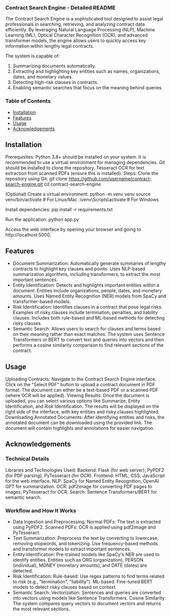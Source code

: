 ### Contract Search Engine - Detailed README
The Contract Search Engine is a sophisticated tool designed to assist legal professionals in searching, retrieving, and analyzing contract data efficiently. By leveraging Natural Language Processing (NLP), Machine Learning (ML), Optical Character Recognition (OCR), and advanced transformer models, the engine allows users to quickly access key information within lengthy legal contracts.

The system is capable of:

1. Summarizing documents automatically.
2. Extracting and highlighting key entities such as names, organizations, dates, and monetary values.
3. Detecting high-risk clauses in contracts.
4. Enabling semantic searches that focus on the meaning behind queries.

### Table of Contents
- [Installation](#installation)
- [Features](#features)
- [Usage](#usage)
- [Acknowledgements](#acknowledgements)


## Installation
Prerequisites:
Python 3.8+ should be installed on your system.
It is recommended to use a virtual environment for managing dependencies.
Git should be installed to clone the repository.
Tesseract OCR for text extraction from scanned PDFs (ensure this is installed).
Steps:
Clone the repository using Git:
    git clone https://github.com/username/contract-search-engine.git
    cd contract-search-engine

(Optional) Create a virtual environment:
    python -m venv venv
    source venv/bin/activate  # For Linux/Mac
    .\venv\Scripts\activate   # For Windows

Install dependencies:
    pip install -r requirements.txt

Run the application:
    python app.py

Access the web interface by opening your browser and going to http://localhost:5000.

## Features 
- Document Summarization:
Automatically generate summaries of lengthy contracts to highlight key clauses and points.
Uses NLP-based summarization algorithms, including transformers, to extract the most important sentences.
- Entity Identification:
Detects and highlights important entities within a document.
Entities include organizations, people, dates, and monetary amounts.
Uses Named Entity Recognition (NER) models from SpaCy and transformer-based models.
- Risk Identification:
Identifies clauses in a contract that pose legal risks.
Examples of risky clauses include termination, penalties, and liability clauses.
Includes both rule-based and ML-based methods for detecting risky clauses.
- Semantic Search:
Allows users to search for clauses and terms based on their meaning rather than exact matches.
The system uses Sentence Transformers or BERT to convert text and queries into vectors and then performs a cosine similarity comparison to find relevant sections of the contract.

## Usage 
Uploading Contracts:
Navigate to the Contract Search Engine interface.
Click on the "Select PDF" button to upload a contract document in PDF format.
The document can either be a text-based PDF or a scanned PDF (where OCR will be applied).
Viewing Results:
Once the document is uploaded, you can select various options like Summarize, Entity Identification, and Risk Identification.
The results will be displayed on the right side of the interface, with key entities and risky clauses highlighted.
Downloading Annotated Documents:
After identifying entities and risks, the annotated document can be downloaded using the provided link.
The document will contain highlights and annotations for easier navigation.

## Acknowledgements
### Technical Details
Libraries and Technologies Used:
Backend: Flask (for web server), PyPDF2 (for PDF parsing), PyTesseract (for OCR).
Frontend: HTML, CSS, JavaScript for the web interface.
NLP: SpaCy for Named Entity Recognition, OpenAI GPT for summarization.
OCR: pdf2image for converting PDF pages to images, PyTesseract for OCR.
Search: Sentence Transformers/BERT for semantic search.

### Workflow and How It Works
- Data Ingestion and Preprocessing:
    Normal PDFs: The text is extracted using PyPDF2.
    Scanned PDFs: OCR is applied using pdf2image and PyTesseract.
- Text Summarization:
    Preprocess the text by converting to lowercase, removing stopwords, and tokenizing.
    Use frequency-based methods and transformer models to extract important sentences.
- Entity Identification:
    Pre-trained models like SpaCy's NER are used to identify entities.
    Entities such as ORG (organization), PERSON (individual), MONEY (monetary amounts), and DATE (dates) are detected.
- Risk Identification:
    Rule-based: Use regex patterns to find terms related to risk (e.g., "termination", "liability").
    ML-based: Fine-tuned BERT models to detect risky clauses based on context.
- Semantic Search:
    Vectorization: Sentences and queries are converted into vectors using models like Sentence Transformers.
    Cosine Similarity: The system compares query vectors to document vectors and returns the most relevant sections.
